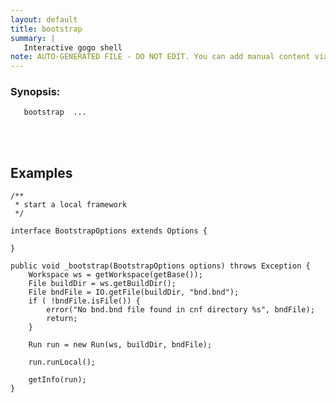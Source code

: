 ```yaml
---
layout: default
title: bootstrap
summary: |
   Interactive gogo shell
note: AUTO-GENERATED FILE - DO NOT EDIT. You can add manual content via same filename in _ext sub-folder. 
---
```


### Synopsis: #
	   bootstrap  ...


<!-- Manual content from: ext/bootstrap.md --><br /><br />
## Examples

	/**
	 * start a local framework
	 */
	
	interface BootstrapOptions extends Options {
		
	}
	
	public void _bootstrap(BootstrapOptions options) throws Exception {
		Workspace ws = getWorkspace(getBase());
		File buildDir = ws.getBuildDir();
		File bndFile = IO.getFile(buildDir, "bnd.bnd");
		if ( !bndFile.isFile()) {
			error("No bnd.bnd file found in cnf directory %s", bndFile);
			return;
		}
		
		Run run = new Run(ws, buildDir, bndFile);
		
		run.runLocal();
		
		getInfo(run);
	}

